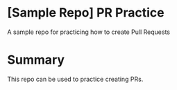 # [Sample Repo] PR Practice
A sample repo for practicing how to create Pull Requests

# Summary
This repo can be used to practice creating PRs.
